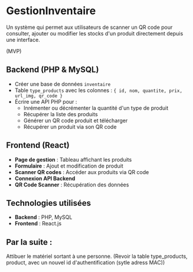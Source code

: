 # GestionInventaire

Un système qui permet aux utilisateurs de scanner un QR code pour consulter, ajouter ou modifier les stocks d'un produit directement depuis une interface.

(MVP)
## Backend (PHP & MySQL)

- Créer une base de données `inventaire`
- Table `type_products` avec les colonnes : `{ id, nom, quantite, prix, url_img, qr_code }`
- Écrire une API PHP pour :
  - Inrémenter ou décrémenter la quantité d'un type de produit
  - Récupérer la liste des produits
  - Générer un QR code produit et télécharger
  - Récupérer un produit via son QR code

## Frontend (React)

- **Page de gestion** : Tableau affichant les produits
- **Formulaire** : Ajout et modification de produit
- **Scanner QR codes** : Accéder aux produits via QR code
- **Connexion API Backend** 
- **QR Code Scanner** : Récupération des données

## Technologies utilisées

- **Backend** : PHP, MySQL
- **Frontend** : React.js



## Par la suite :
 Attibuer le matériel sortant à une personne.
 (Revoir la table type_products, product, avec un nouvel id d'authentification (sytle adress MAC))
